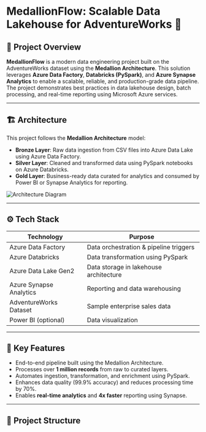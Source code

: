 # MedallionFlow: Scalable Data Lakehouse for AdventureWorks 🚀

## 📌 Project Overview

**MedallionFlow** is a modern data engineering project built on the AdventureWorks dataset using the **Medallion Architecture**. This solution leverages **Azure Data Factory**, **Databricks (PySpark)**, and **Azure Synapse Analytics** to enable a scalable, reliable, and production-grade data pipeline. The project demonstrates best practices in data lakehouse design, batch processing, and real-time reporting using Microsoft Azure services.

---

## 🏗️ Architecture

This project follows the **Medallion Architecture** model:
- **Bronze Layer**: Raw data ingestion from CSV files into Azure Data Lake using Azure Data Factory.
- **Silver Layer**: Cleaned and transformed data using PySpark notebooks on Azure Databricks.
- **Gold Layer**: Business-ready data curated for analytics and consumed by Power BI or Synapse Analytics for reporting.

![Architecture Diagram](link-to-your-diagram-if-you-have-one)

---

## ⚙️ Tech Stack

| Technology             | Purpose                               |
|------------------------|----------------------------------------|
| Azure Data Factory     | Data orchestration & pipeline triggers |
| Azure Databricks       | Data transformation using PySpark      |
| Azure Data Lake Gen2   | Data storage in lakehouse architecture |
| Azure Synapse Analytics| Reporting and data warehousing         |
| AdventureWorks Dataset | Sample enterprise sales data           |
| Power BI (optional)    | Data visualization                     |

---

## 🚀 Key Features

- End-to-end pipeline built using the Medallion Architecture.
- Processes over **1 million records** from raw to curated layers.
- Automates ingestion, transformation, and enrichment using PySpark.
- Enhances data quality (99.9% accuracy) and reduces processing time by 70%.
- Enables **real-time analytics** and **4x faster** reporting using Synapse.

---

## 📁 Project Structure


